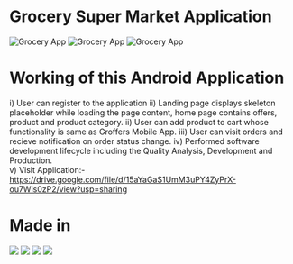 # Grocery Super Market Application

![Grocery App](https://i.postimg.cc/jdvM8QYS/HOME.jpg) ![Grocery App](https://i.postimg.cc/nLTVrPyt/Whats-App-Image-2021-01-09-at-3-26-19-PM.jpg)  ![Grocery App](https://i.postimg.cc/qMZ5JXbZ/Whats-App-Image-2021-01-09-at-3-26-19-PM-1.jpg)


# Working of this Android Application

i)   User can register to the application
ii)  Landing page displays skeleton placeholder while loading the page content, home page contains offers, product and product category. 
ii)  User can add product to cart whose functionality is same as Groffers Mobile App.
iii) User can visit orders and recieve notification on order status change.
iv) Performed software development lifecycle including the Quality Analysis, Development and Production.  
v)  Visit Application:-https://drive.google.com/file/d/15aYaGaS1UmM3uPY4ZyPrX-ou7Wls0zP2/view?usp=sharing     


# Made in
![](https://img.shields.io/badge/Framework-ReactNative-informational?style=flat&logo=<LOGO_NAME>&logoColor=white&color=2bbc8a) 
![](https://img.shields.io/badge/Database-MongoDb-informational?style=flat&logo=<LOGO_NAME>&logoColor=white&color=2bbc8a) 
![](https://img.shields.io/badge/Storage-Firebase-informational?style=flat&logo=<LOGO_NAME>&logoColor=white&color=2bbc8a) 
![](https://img.shields.io/badge/Backend-Expressjs-informational?style=flat&logo=<LOGO_NAME>&logoColor=white&color=2bbc8a)

